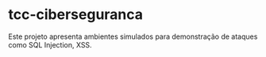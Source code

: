 # tcc-ciberseguranca
Este projeto apresenta ambientes simulados para demonstração de ataques como SQL Injection, XSS.
